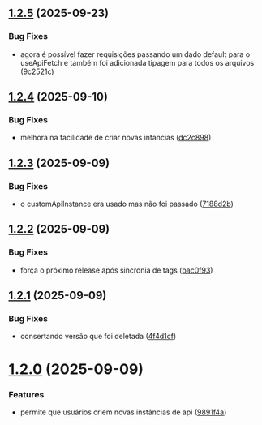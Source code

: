 ## [1.2.5](https://github.com/marlon-bento/v-api-fetch/compare/v1.2.4...v1.2.5) (2025-09-23)


### Bug Fixes

* agora é possível fazer requisições passando um dado default para o useApiFetch e também foi adicionada tipagem para todos os arquivos ([9c2521c](https://github.com/marlon-bento/v-api-fetch/commit/9c2521c228484ea93716632745f1b53c3533afee))

## [1.2.4](https://github.com/marlon-bento/v-api-fetch/compare/v1.2.3...v1.2.4) (2025-09-10)


### Bug Fixes

* melhora na facilidade de criar novas intancias ([dc2c898](https://github.com/marlon-bento/v-api-fetch/commit/dc2c8988dcdaac4eebb84ef6d459579a57533866))

## [1.2.3](https://github.com/marlon-bento/v-api-fetch/compare/v1.2.2...v1.2.3) (2025-09-09)


### Bug Fixes

* o customApiInstance era usado mas não foi passado ([7188d2b](https://github.com/marlon-bento/v-api-fetch/commit/7188d2ba80e019d84321a590750d5cf8d7481ff0))

## [1.2.2](https://github.com/marlon-bento/v-api-fetch/compare/v1.2.1...v1.2.2) (2025-09-09)


### Bug Fixes

* força o próximo release após sincronia de tags ([bac0f93](https://github.com/marlon-bento/v-api-fetch/commit/bac0f93d921cfd4c091e91e87d243174af57be56))

## [1.2.1](https://github.com/marlon-bento/v-api-fetch/compare/v1.2.0...v1.2.1) (2025-09-09)


### Bug Fixes

* consertando versão que foi deletada ([4f4d1cf](https://github.com/marlon-bento/v-api-fetch/commit/4f4d1cf396dd21e64555638b90094ec062c6dd6f))

# [1.2.0](https://github.com/marlon-bento/v-api-fetch/compare/v1.1.0...v1.2.0) (2025-09-09)


### Features

* permite que usuários criem novas instâncias de api ([9891f4a](https://github.com/marlon-bento/v-api-fetch/commit/9891f4a0246a960067128180231808c82630662b))
